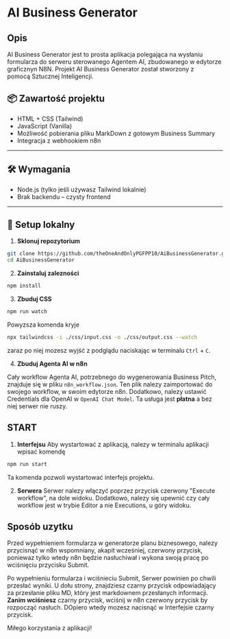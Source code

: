 # AI Business Generator

## Opis

AI Business Generator jest to prosta aplikacja polegająca na wysłaniu formularza do serweru sterowanego Agentem AI, zbudowanego w edytorze graficznyn N8N. 
Projekt AI Business Generator został stworzony z pomocą Sztucznej Inteligencji. 


## 📦 Zawartość projektu

- HTML + CSS (Tailwind)
- JavaScript (Vanilla)
- Możliwość pobierania pliku MarkDown z gotowym Business Summary
- Integracja z webhookiem n8n

---

## 🛠️ Wymagania

- Node.js (tylko jeśli używasz Tailwind lokalnie)
- Brak backendu – czysty frontend

---

## 🚧 Setup lokalny

1. **Sklonuj repozytorium**

```bash
git clone https://github.com/theOneAndOnlyPGFPP10/AiBusinessGenerator.git
cd AiBusinessGenerator
```
2. **Zainstaluj zalezności**

```bash
npm install
```
3. **Zbuduj CSS**
```bash
npm run watch
```
Powyzsza komenda kryje 

```bash
npx tailwindcss -i ./css/input.css -o ./css/output.css --watch
```
zaraz po niej mozesz wyjść z podglądu naciskając w terminalu `Ctrl` + `C`.

4. **Zbuduj Agenta AI w n8n**

Cały workflow Agenta AI, potrzebnego do wygenerowania Business Pitch, znajduje się w pliku `n8n_workflow.json`. Ten plik nalezy zaimportować do swojego workflow, w swoim edytorze n8n.
Dodatkowo, nalezy ustawić Credentials dla OpenAI w `OpenAI Chat Model`. Ta usługa jest **płatna** a bez niej serwer nie ruszy. 

## START

1. **Interfejsu**
Aby wystartować z aplikacją, nalezy w terminalu aplikacji wpisać komendę 

```bash
npm run start
```
Ta komenda pozwoli wystartować interfejs projektu.

2. **Serwera**
Serwer nalezy włączyć poprzez przycisk czerwony "Execute workflow", na dole widoku. 
Dodatkowo, nalezy się upewnić czy cały workflow jest w trybie Editor a nie Executions, u góry widoku.


## **Sposób uzytku**
Przed wypełnieniem formularza w generatorze planu biznesowego, nalezy przycisnąć w n8n wspomniany, akapit wcześniej, czerwony przycisk, poniewaz tylko wtedy n8n będzie nasłuchiwał i wykona swoją pracę po wciśnięciu przycisku Submit. 

Po wypełnieniu formularza i wciśnieciu Submit, Serwer powinien po chwili przesłać wyniki.
U dołu strony, znajdziesz czarny przycisk odpowiadający za przesłanie pliku MD, który jest markdownem przesłanych informacji. **Zanim wciśniesz** czarny przycisk, wciśnij w n8n czerwony przycisk by rozpocząć nasłuch. DOpiero wtedy mozesz nacisnąć w Interfejsie czarny przycisk. 



Miłego korzystania z aplikacji!
